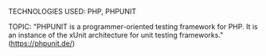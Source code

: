 TECHNOLOGIES USED: PHP, PHPUNIT

TOPIC: "PHPUNIT is a programmer-oriented testing framework for PHP. It is an instance of the xUnit architecture for unit testing frameworks."
(https://phpunit.de/)
